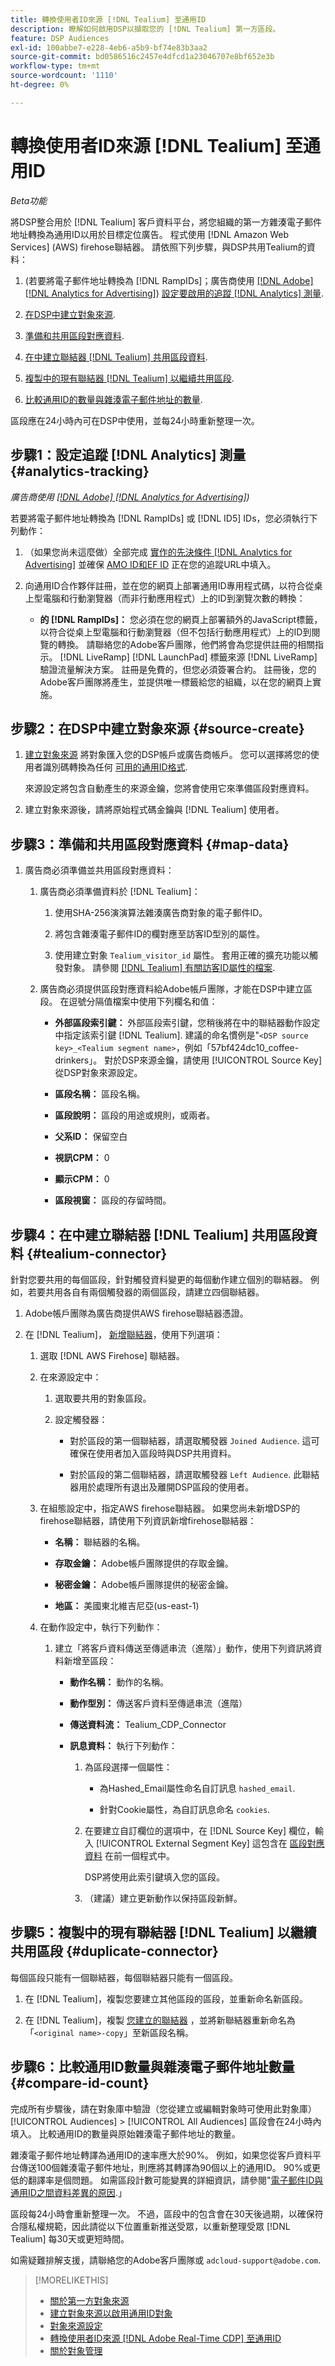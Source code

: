 ```yaml
---
title: 轉換使用者ID來源 [!DNL Tealium] 至通用ID
description: 瞭解如何啟用DSP以擷取您的 [!DNL Tealium] 第一方區段。
feature: DSP Audiences
exl-id: 100abbe7-e228-4eb6-a5b9-bf74e83b3aa2
source-git-commit: bd0586516c2457e4dfcd1a23046707e8bf652e3b
workflow-type: tm+mt
source-wordcount: '1110'
ht-degree: 0%

---
```


# 轉換使用者ID來源 [!DNL Tealium] 至通用ID

*Beta功能*

將DSP整合用於 [!DNL Tealium] 客戶資料平台，將您組織的第一方雜湊電子郵件地址轉換為通用ID以用於目標定位廣告。 程式使用 [!DNL Amazon Web Services] (AWS) firehose聯結器。 請依照下列步驟，與DSP共用Tealium的資料：

1. (若要將電子郵件地址轉換為 [!DNL RampIDs]<!-- or [!DNL ID5] IDs -->；廣告商使用 [[!DNL Adobe] [!DNL Analytics for Advertising]](/help/integrations/analytics/overview.md)) [設定要啟用的追蹤 [!DNL Analytics] 測量](#analytics-tracking).

1. [在DSP中建立對象來源](#source-create).

1. [準備和共用區段對應資料](#map-data).

1. [在中建立聯結器 [!DNL Tealium] 共用區段資料](#tealium-connector).

1. [複製中的現有聯結器 [!DNL Tealium] 以繼續共用區段](#duplicate-connector).

1. [比較通用ID的數量與雜湊電子郵件地址的數量](#compare-id-count).

區段應在24小時內可在DSP中使用，並每24小時重新整理一次。

## 步驟1：設定追蹤 [!DNL Analytics] 測量 {#analytics-tracking}

*廣告商使用 [[!DNL Adobe] [!DNL Analytics for Advertising]](/help/integrations/analytics/overview.md))*

若要將電子郵件地址轉換為 [!DNL RampIDs] 或 [!DNL ID5] IDs，您必須執行下列動作：

1. （如果您尚未這麼做）全部完成 [實作的先決條件 [!DNL Analytics for Advertising]](/help/integrations/analytics/prerequisites.md) 並確保 [AMO ID和EF ID](/help/integrations/analytics/ids.md) 正在您的追蹤URL中填入。

1. 向通用ID合作夥伴註冊，並在您的網頁上部署通用ID專用程式碼，以符合從桌上型電腦和行動瀏覽器（而非行動應用程式）上的ID到瀏覽次數的轉換：

   * **的 [!DNL RampIDs]：** 您必須在您的網頁上部署額外的JavaScript標籤，以符合從桌上型電腦和行動瀏覽器（但不包括行動應用程式）上的ID到閱覽的轉換。 請聯絡您的Adobe客戶團隊，他們將會為您提供註冊的相關指示。 [!DNL LiveRamp] [!DNL LaunchPad] 標籤來源 [!DNL LiveRamp] 驗證流量解決方案。 註冊是免費的，但您必須簽署合約。 註冊後，您的Adobe客戶團隊將產生，並提供唯一標籤給您的組織，以在您的網頁上實施。

## 步驟2：在DSP中建立對象來源 {#source-create}

1. [建立對象來源](source-create.md) 將對象匯入您的DSP帳戶或廣告商帳戶。 您可以選擇將您的使用者識別碼轉換為任何 [可用的通用ID格式](source-about.md).

   來源設定將包含自動產生的來源金鑰，您將會使用它來準備區段對應資料。

1. 建立對象來源後，請將原始程式碼金鑰與 [!DNL Tealium] 使用者。

## 步驟3：準備和共用區段對應資料 {#map-data}

1. 廣告商必須準備並共用區段對應資料：

   1. 廣告商必須準備資料於 [!DNL Tealium]：

      1. 使用SHA-256演演算法雜湊廣告商對象的電子郵件ID。

      1. 將包含雜湊電子郵件ID的欄對應至訪客ID型別的屬性。

      1. 使用建立對象 `Tealium_visitor_id` 屬性。 套用正確的擴充功能以觸發對象。 請參閱 [[!DNL Tealium] 有關訪客ID屬性的檔案](https://docs.tealium.com/server-side/visitor-stitching/visitor-id-attribute/).

   1. 廣告商必須提供區段對應資料給Adobe帳戶團隊，才能在DSP中建立區段。 在逗號分隔值檔案中使用下列欄名和值：

      * **外部區段索引鍵：** 外部區段索引鍵，您稍後將在中的聯結器動作設定中指定該索引鍵 [!DNL Tealium]. 建議的命名慣例是&quot;`<DSP source key>_<Tealium segment name>`，例如「57bf424dc10_coffee-drinkers」。 對於DSP來源金鑰，請使用 [!UICONTROL Source Key] 從DSP對象來源設定。

      * **區段名稱：** 區段名稱。

      * **區段說明：** 區段的用途或規則，或兩者。

      * **父系ID：** 保留空白

      * **視訊CPM：** 0

      * **顯示CPM：** 0

      * **區段視窗：** 區段的存留時間。

## 步驟4：在中建立聯結器 [!DNL Tealium] 共用區段資料 {#tealium-connector}

針對您要共用的每個區段，針對觸發資料變更的每個動作建立個別的聯結器。 例如，若要共用各自有兩個觸發器的兩個區段，請建立四個聯結器。

1. Adobe帳戶團隊為廣告商提供AWS firehose聯結器憑證。

1. 在 [!DNL Tealium]， [新增聯結器](https://docs.tealium.com/server-side/connectors/add/)，使用下列選項：

   1. 選取 [!DNL AWS Firehose] 聯結器。

   1. 在來源設定中：

      1. 選取要共用的對象區段。

      1. 設定觸發器：

         * 對於區段的第一個聯結器，請選取觸發器 `Joined Audience`. 這可確保在使用者加入區段時與DSP共用資料。

         * 對於區段的第二個聯結器，請選取觸發器 `Left Audience`. 此聯結器用於處理所有退出及離開DSP區段的使用者。

   1. 在組態設定中，指定AWS firehose聯結器。 如果您尚未新增DSP的firehose聯結器，請使用下列資訊新增firehose聯結器：

      * **名稱：** 聯結器的名稱。

      * **存取金鑰：** Adobe帳戶團隊提供的存取金鑰。

      * **秘密金鑰：** Adobe帳戶團隊提供的秘密金鑰。

      * **地區：** 美國東北維吉尼亞(us-east-1)

   1. 在動作設定中，執行下列動作：

      1. 建立「將客戶資料傳送至傳遞串流（進階）」動作，使用下列資訊將資料新增至區段：

         * **動作名稱：** 動作的名稱。

         * **動作型別：** 傳送客戶資料至傳遞串流（進階）

         * **傳送資料流：** Tealium_CDP_Connector

         * **訊息資料：**  執行下列動作：

            1. 為區段選擇一個屬性：

               * 為Hashed_Email屬性命名自訂訊息 `hashed_email`.

               * 針對Cookie屬性，為自訂訊息命名 `cookies`.

            1. 在要建立自訂欄位的選項中，在 [!DNL Source Key] 欄位，輸入 [!UICONTROL External Segment Key] 這包含在 [區段對應資料](#map-data) 在前一個程式中。

               DSP將使用此索引鍵填入您的區段。

            1. （建議）建立更新動作以保持區段新鮮。

## 步驟5：複製中的現有聯結器 [!DNL Tealium] 以繼續共用區段 {#duplicate-connector}

每個區段只能有一個聯結器，每個聯結器只能有一個區段。

1. 在 [!DNL Tealium]，複製您要建立其他區段的區段，並重新命名新區段。

1. 在 [!DNL Tealium]，複製 [您建立的聯結器](#tealium-connector) ，並將新聯結器重新命名為「`<original name>-copy`」至新區段名稱。

## 步驟6：比較通用ID數量與雜湊電子郵件地址數量 {#compare-id-count}

完成所有步驟後，請在對象庫中驗證（您從建立或編輯對象時可使用此對象庫） [!UICONTROL Audiences] > [!UICONTROL All Audiences] 區段會在24小時內填入。 比較通用ID的數量與原始雜湊電子郵件地址的數量。

雜湊電子郵件地址轉譯為通用ID的速率應大於90%。 例如，如果您從客戶資料平台傳送100個雜湊電子郵件地址，則應將其轉譯為90個以上的通用ID。 90%或更低的翻譯率是個問題。 如需區段計數可能變異的詳細資訊，請參閱&quot;[電子郵件ID與通用ID之間資料差異的原因](#universal-ids-data-variances).」

區段每24小時會重新整理一次。 不過，區段中的包含會在30天後過期，以確保符合隱私權規範，因此請從以下位置重新推送受眾，以重新整理受眾 [!DNL Tealium] 每30天或更短時間。

如需疑難排解支援，請聯絡您的Adobe客戶團隊或 `adcloud-support@adobe.com`.

>[!MORELIKETHIS]
>
>* [關於第一方對象來源](/help/dsp/audiences/sources/source-about.md)
>* [建立對象來源以啟用通用ID對象](source-create.md)
>* [對象來源設定](source-settings.md)
>* [轉換使用者ID來源 [!DNL Adobe Real-Time CDP] 至通用ID](/help/dsp/audiences/sources/source-adobe-rtcdp.md)
>* [關於對象管理](/help/dsp/audiences/audience-about.md)

<!--
>* [Convert User IDs from [!DNL Optimizely] to Universal IDs](/help/dsp/audiences/sources/source-optimizely.md)
-->
